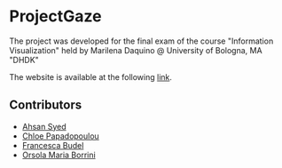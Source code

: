 # ProjectGaze

The project was developed for the final exam of the course "Information Visualization" held by Marilena Daquino @ University of Bologna, MA "DHDK"

The website is available at the following [link]().

## Contributors
- [Ahsan Syed](mailto:muhammadahsan.syed@studio.unibo.it)
- [Chloe Papadopoulou](mailto:chloi.papadopoulou@studio.unibo.it)
- [Francesca Budel](mailto:francesca.budel@studio.unibo.it)
- [Orsola Maria Borrini](mailto:orsolamaria.borrini@studio.unibo.it)
